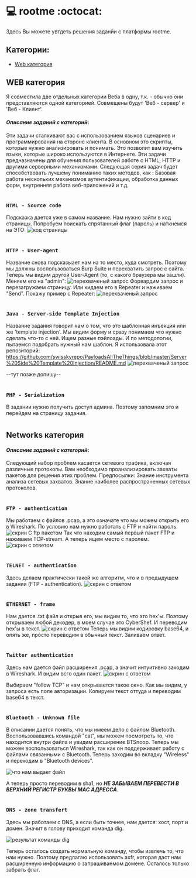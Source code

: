 # :computer: rootme :octocat:
Здесь Вы можете увтдеть решения заданйи с платформы rootme.
## Категории:
- [Web категория](#WEBкатегория)

## WEB категория
Я совместила две отдельных категории Веба в одну, т.к. - обычно они представляются одной категорией.
Совмещены будут 'Веб - сервер' и 'Веб - Клиент'.
#### ___Описание заданий с категорий___:
Эти задачи сталкивают вас с использованием языков сценариев и программирования на стороне клиента. В основном это скрипты, которые нужно анализировать и понимать. Это позволит вам изучить языки, которые широко используются в Интернете.
Эти задачи предназначены для обучения пользователей работе с HTML, HTTP и другими серверными механизмами. Следующая серия задач будет способствовать лучшему пониманию таких методов, как : Базовая работа нескольких механизмов аутентификации, обработка данных форм, внутренняя работа веб-приложений и т.д.
# 
# 
### `HTML - Source code`

Подсказка дается уже в самом название. Нам нужно зайти в код страницы. Попробуем поискать спрятанный флаг (пароль) и наткнемся на ЭТО:
![код страницы](https://github.com/YanaGerasimenko/ctf-writeups/blob/main/rootme/first_task.png)
# 
# 
### `HTTP - User-agent`

Название снова подсказыает нам на то место, куда смотреть. Поэтому мы должны воспользоваться Burp Suite и перехватить запрос с сайта. Теперь мы видим другой User-Agent (то, с какого браузера мы зашли). Меняем его на "admin":
![перехваченый запрос](https://github.com/YanaGerasimenko/ctf-writeups/blob/main/rootme/2task.png)
Форвардим запрос и перезагружаем страницу. Или кидаем его в Repeater и наживаем "Send". Покажу пример с Repeater:
![перехваченый запрос](https://github.com/YanaGerasimenko/ctf-writeups/blob/main/rootme/2_1task.png)

# 
# 
### `Java - Server-side Template Injection`
Название задания говорит нам о том, что это шаблонная инъекция или же 'template injection'. Мы видим форму и сразу понимаем что нужно сделать что-то с ней. Ищем разные пэйлоады. И по методологии, пытаемся подобрать нужный нам шаблон. Я использовала этот репозиторий:
https://github.com/swisskyrepo/PayloadsAllTheThings/blob/master/Server%20Side%20Template%20Injection/README.md
![перехваченый запрос](https://github.com/YanaGerasimenko/ctf-writeups/blob/main/rootme/ssti_1.png)

--тут позже допишу--
# 
# 
### `PHP - Serialization`
В задании нужно получить доступ админа. Поэтому запомним это и перейдем на страницу задания.
# 
# 
##
## 
##
##
##
##
##
##
##
##
## Networks категория
#### ___Описание заданий с категорий___:

Следующий набор проблем касается сетевого трафика, включая различные протоколы. Вам необходимо проанализировать захваты пакетов для решения этих проблем.
Предпосылки:
Знание инструмента анализа сетевых захватов.
Знание наиболее распространенных сетевых протоколов.
# 
# 
### `FTP - authentication`
Мы работаем с файлов .pcap, а это означате что мы можем открыть его в Wireshark. По условию нам нужно работать с FTP и найти пароль.
![скрин С ftp пакетом](https://github.com/YanaGerasimenko/ctf-writeups/blob/main/rootme/wire1.png)
Так что находим самый первый пакет FTP и наживаем TCP-stream. А теперь ищем место с паролем.
![скрин с ответом](https://github.com/YanaGerasimenko/ctf-writeups/blob/main/rootme/wire1-2.png)
# 
#
### `TELNET - authentication`
Здесь делаем практически такой же алгоритм, что и в предыдущем задании (FTP - authentication). 
![скрин с ответом](https://github.com/YanaGerasimenko/ctf-writeups/blob/main/rootme/wire1-2.png)
# 
# 
### `ETHERNET - frame`
Нам дается .txt файл и открыв его, мы видим то, что это hex'ы. Поэтому открываем любой декодер, в моем случае это CyberShef. И переводим hex'ы в текст.
![скрин с ответом](https://github.com/YanaGerasimenko/ctf-writeups/blob/main/rootme/network_cyber_1.png)
Теперь мы видим кодировку base64, и опять же, просто переводим в обычный текст. Заливаем ответ.
#
#
### `Twitter authentication`
Здесь нам дается файл расширения .pcap, а значит интуитивно заходим в Wireshark. И видим всго один пакет.
![скрин с ответом](https://github.com/YanaGerasimenko/ctf-writeups/blob/main/rootme/network_wire_2.png)

Выбираем "follow TCP" и нам открывается такое окно. Как мы видим, у запроса есть поле авторизации. Копируем текст оттуда и переводим base64 в текст.
#
#
### `Bluetooth - Unknown file`
В описании дается понять, что мы имеем дело с файлом Bluetooth. Воспользовавшись командой "cat", мы можем посмотреть то, что находится внутри файла и увидим расширение BTSnoop. Теперь мы можем воспользоваться Wireshark, так как он поддерживает работу с файлами связанными с Bluetooth. Теперь заходим во вкладку "Wireless" и переходим в "Bluetooth devices".

![что нам выдает файл](https://github.com/YanaGerasimenko/ctf-writeups/blob/main/rootme/device.png)

А теперь просто переводим в sha1, но ___НЕ ЗАБЫВАЕМ ПЕРЕВЕСТИ В ВЕРХНИЙ РЕГИСТР БУКВЫ MAC АДРЕССА___.
#
#
### `DNS - zone transfert`
Здесь мы работаем с DNS, а если быть точнее, нам дается: хост, порт и домен. Значит в голову приходит команда dig.

![результат команды dig](https://github.com/YanaGerasimenko/ctf-writeups/blob/main/rootme/networks_dns.png)

Теперь осталось создать нормальную команду, чтобы извлечь то, что нам нужно. Поэтому предлагаю использовать axfr, которая даст нам расширенную информацию о запрашиваемом домене. Осталось только забрать флаг.
